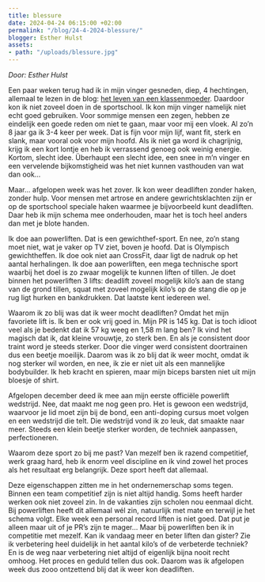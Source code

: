 ```yaml
---
title: blessure
date: 2024-04-24 06:15:00 +02:00
permalink: "/blog/24-4-2024-blessure/"
blogger: Esther Hulst
assets:
- path: "/uploads/blessure.jpg"
---
```


*Door: Esther Hulst*

Een paar weken terug had ik in mijn vinger gesneden, diep, 4 hechtingen, allemaal te lezen in de blog: [het leven van een klassenmoeder](https://www.opde1sterij.nl/blog/3-4-2024-het-leven-van-een-klassenmoeder/). Daardoor kon ik niet zoveel doen in de sportschool. Ik kon mijn vinger namelijk niet echt goed gebruiken. Voor sommige mensen een zegen, hebben ze eindelijk een goede reden om niet te gaan, maar voor mij een vloek. Al zo’n 8 jaar ga ik 3-4 keer per week. Dat is fijn voor mijn lijf, want fit, sterk en slank, maar vooral ook voor mijn hoofd. Als ik niet ga word ik chagrijnig, krijg ik een kort lontje en heb ik verrassend genoeg ook weinig energie. Kortom, slecht idee. Überhaupt een slecht idee, een snee in m’n vinger en een vervelende bijkomstigheid was het niet kunnen vasthouden van wat dan ook…

Maar... afgelopen week was het zover. Ik kon weer deadliften zonder haken, zonder hulp. Voor mensen met artrose en andere gewrichtsklachten zijn er op de sportschool speciale haken waarmee je bijvoorbeeld kunt deadliften. Daar heb ik mijn schema mee onderhouden, maar het is toch heel anders dan met je blote handen. 

Ik doe aan powerliften. Dat is een gewichthef-sport. En nee, zo’n stang moet niet, wat je vaker op TV ziet, boven je hoofd. Dat is Olympisch gewichtheffen. Ik doe ook niet aan CrossFit, daar ligt de nadruk op het aantal herhalingen. Ik doe aan powerliften, een mega technische sport waarbij het doel is zo zwaar mogelijk te kunnen liften of tillen. Je doet binnen het powerliften 3 lifts: deadlift zoveel mogelijk kilo’s aan de stang van de grond tillen, squat met zoveel mogelijk kilo’s op de stang die op je rug ligt hurken en bankdrukken. Dat laatste kent iedereen wel. 

Waarom ik zo blij was dat ik weer mocht deadliften? Omdat het mijn favoriete lift is. Ik ben er ook vrij goed in. Mijn PR is 145 kg. Dat is toch idioot veel als je bedenkt dat ik 57 kg weeg en 1,58 m lang ben? Ik vind het magisch dat ik, dat kleine vrouwtje, zo sterk ben. En als je consistent door traint word je steeds sterker. Door die vinger werd consistent doortrainen dus een beetje moeilijk. Daarom was ik zo blij dat ik weer mocht, omdat ik nog sterker wil worden, en nee, ik zie er niet uit als een mannelijke bodybuilder. Ik heb kracht en spieren, maar mijn biceps barsten niet uit mijn bloesje of shirt. 

Afgelopen december deed ik mee aan mijn eerste officiële powerlift wedstrijd. Nee, dat maakt me nog geen pro. Het is gewoon een wedstrijd, waarvoor je lid moet zijn bij de bond, een anti-doping cursus moet volgen en een wedstrijd die telt. Die wedstrijd vond ik zo leuk, dat smaakte naar meer. Steeds een klein beetje sterker worden, de techniek aanpassen, perfectioneren.

Waarom deze sport zo bij me past? Van mezelf ben ik razend competitief, werk graag hard, heb ik enorm veel discipline en ik vind zowel het proces als het resultaat erg belangrijk. Deze sport heeft dat allemaal.

Deze eigenschappen zitten me in het ondernemerschap soms tegen. Binnen een team competitief zijn is niet altijd handig. Soms heeft harder werken ook niet zoveel zin. In de vakanties zijn scholen nou eenmaal dicht. Bij powerliften heeft dit allemaal wél zin, natuurlijk met mate en terwijl je het schema volgt. Elke week een personal record liften is niet goed. Dat put je alleen maar uit of je PR’s zijn te mager… Maar bij powerliften ben ik in competitie met mezelf. Kan ik vandaag meer en beter liften dan gister? Zie ik verbetering heel duidelijk in het aantal kilo’s of de verbeterde techniek? En is de weg naar verbetering niet altijd of eigenlijk bijna nooit recht omhoog. Het proces en geduld tellen dus ook. Daarom was ik afgelopen week dus zooo ontzettend blij dat ik weer kon deadliften. 
